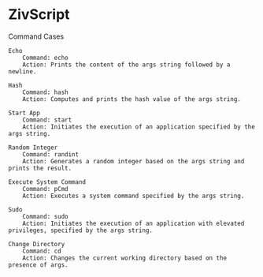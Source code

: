 # ZivScript

Command Cases

    Echo
        Command: echo
        Action: Prints the content of the args string followed by a newline.

    Hash
        Command: hash
        Action: Computes and prints the hash value of the args string.

    Start App
        Command: start
        Action: Initiates the execution of an application specified by the args string.

    Random Integer
        Command: randint
        Action: Generates a random integer based on the args string and prints the result.

    Execute System Command
        Command: pCmd
        Action: Executes a system command specified by the args string.

    Sudo
        Command: sudo
        Action: Initiates the execution of an application with elevated privileges, specified by the args string.

    Change Directory
        Command: cd
        Action: Changes the current working directory based on the presence of args.
